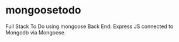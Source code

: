 # mongoosetodo 
Full Stack To Do using mongoose
Back End: Express JS connected to Mongodb via Mongoose.


